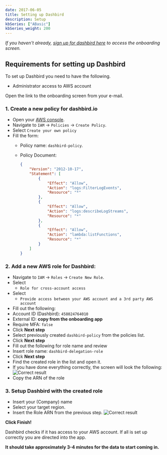 ```yaml
---
date: 2017-06-05
title: Setting up Dashbird
description: Setup
kbSeries: ["ABasic"]
kbSeries_weight: 200
---
```


_If you haven't already, [sign up for dashbird here](https://dashbird.io/signup) to access the onboarding screen._

## Requirements for setting up Dashbird

To set up Dashbird you need to have the following.

- Administrator access to AWS account

Open the link to the onboarding screen from your e-mail.

### 1. Create a new policy for dashbird.io
- Open your [AWS console](https://console.aws.amazon.com).
- Navigate to `IAM` → `Policies` → `Create Policy`.
- Select `Create your own policy`
- Fill the form:
  - Policy name: `dashbird-policy`.
  - Policy Document:

      ```JSON
      {
          "Version": "2012-10-17",
          "Statement": [
              {
                  "Effect": "Allow",
                  "Action": "logs:FilterLogEvents",
                  "Resource": "*"
              },
              {
                  "Effect": "Allow",
                  "Action": "logs:describeLogStreams",
                  "Resource": "*"
              },
              {
                  "Effect": "Allow",
                  "Action": "lambda:listFunctions",
                  "Resource": "*"
              }
          ]
      }
      ```


### 2. Add a new AWS role for Dashbird:

- Navigate to `IAM` → `Roles` → `Create New Role`.
- Select
  - `Role for cross-account access`
- Select
  - `Provide access between your AWS account and a 3rd party AWS account`
- Fill out the following:
 - Account ID (Dashbird): `458024764010`
 - External ID: **copy from the onboarding app**
 - Require MFA: `false`
 - Click **Next step**
- Select previously created `dashbird-policy` from the policies list.
- Click **Next step**
- Fill out the following for role name and review
 - Insert role name: `dashbird-delegation-role`
 - Click **Next step**
- Find the created role in the list and open it.
- If you have done everything  correctly, the screen will look the following:
![Correct result](/images/help/result.png 'Role')
- Copy the ARN of the role

### 3. Setup Dashbird with the created role
- Insert your (Company) name
- Select your target region.
- Insert the Role ARN from the previous step.
![Correct result](/images/help/onboarding.png 'Role')
<!-- <img src=''  width='500' /> -->

**Click Finish!**

Dashbird checks if it has access to your AWS account. If all is set up correctly you are directed into the app.

**It should take approximately 3-4 minutes for the data to start coming in.**
